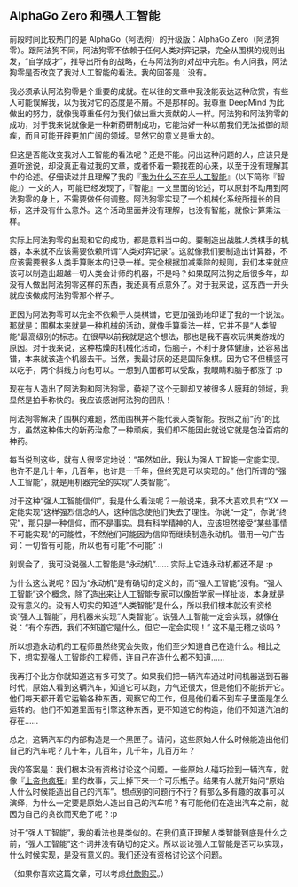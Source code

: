 <div class="inner">
<h2>AlphaGo Zero 和强人工智能</h2>
<p>前段时间比较热门的是 AlphaGo（阿法狗）的升级版：AlphaGo Zero（阿法狗零）。跟阿法狗不同，阿法狗零不依赖于任何人类对弈记录，完全从围棋的规则出发，“自学成才”，推导出所有的战略，在与阿法狗的对战中完胜。有人问我，阿法狗零是否改变了我对人工智能的看法。我的回答是：没有。</p>
<p>我必须承认阿法狗零是个重要的成就。在以往的文章中我没能表达这种欣赏，有些人可能误解我，以为我对它的态度是不屑。不是那样的。我尊重 DeepMind 为此做出的努力，就像我尊重任何为我们做出重大贡献的人一样。阿法狗和阿法狗零的成功，对于我来说就像是一种新药研制成功，它能治好一种以前我们无法抵御的顽疾，而且可能开辟更加广阔的领域。显然它的意义是重大的。</p>
<p>但这是否能改变我对人工智能的看法呢？还是不能。问出这种问题的人，应该只是道听途说，却没真正看过我的文章，或者怀着一颗找茬的心来，以至于没有理解其中的论述。仔细读过并且理解了我的『<a href="http://www.yinwang.org/blog-cn/2017/04/23/ai">我为什么不在乎人工智能</a>』（以下简称『智能』）一文的人，可能已经发现了，『智能』一文里面的论述，可以原封不动用到阿法狗零的身上，不需要做任何调整。阿法狗零实现了一个机械化系统所擅长的目标，这并没有什么意外。这个活动里面并没有理解，也没有智能，就像计算乘法一样。</p>
<p>实际上阿法狗零的出现和它的成功，都是意料当中的。要制造出战胜人类棋手的机器，本来就不应该需要依赖所谓“人类对弈记录”。这就像我们要制造出计算器，不应该需要很多人类手算账本的记录一样。完全根据加减乘除的规则，我们本来就应该可以制造出超越一切人类会计师的机器，不是吗？如果既阿法狗之后很多年，却没有人做出阿法狗零这样的东西，我还真有点意外了。对于我来说，这东西一开头就应该做成阿法狗零那个样子。</p>
<p>正因为阿法狗零可以完全不依赖于人类棋谱，它更加强劲地印证了我的一个说法。那就是：围棋本来就是一种机械的活动，就像手算乘法一样，它并不是“人类智能”最高级别的标志。在很早以前我就是这个想法，那也是我不喜欢玩棋类游戏的原因。对于我来说，这种枯燥的机械化活动，伤脑子，不利于身体健康，还容易出错，本来就该造个机器去干。当然，我最讨厌的还是国际象棋。因为它不但横竖可以吃子，两个斜线方向也可以。一想到八面都可以受敌，我眼睛和脑子都涨了 :p</p>
<p>现在有人造出了阿法狗和阿法狗零，藐视了这个无聊却又被很多人膜拜的领域，我显然是拍手称快的。我应该感谢阿法狗的团队！</p>
<p>阿法狗零解决了围棋的难题，然而围棋并不能代表人类智能。按照之前“药”的比方，虽然这种伟大的新药治愈了一种顽疾，我们却不能因此就说它就是包治百病的神药。</p>
<p>每当说到这些，就有人很坚定地说：“虽然如此，我认为强人工智能一定能实现。也许不是几十年，几百年，也许是一千年，但终究是可以实现的。” 他们所谓的“强人工智能”，就是用机器完全的实现“人类智能”。</p>
<p>对于这种“强人工智能信仰”，我是什么看法呢？一般说来，我不大喜欢具有“XX 一定能实现”这样强烈信念的人，这种信念使他们失去了理性。你说“一定”，你说“终究”，那只是一种信仰，而不是事实。具有科学精神的人，应该坦然接受“某些事情不可能实现”的可能性，不然他们可能因为信仰而继续制造永动机。借用一句广告词：一切皆有可能，所以也有可能“不可能” :)</p>
<p>别误会了，我可没说强人工智能是“永动机”…… 实际上它连永动机都还不是 :p</p>
<p>为什么这么说呢？因为“永动机”是有确切的定义的，而“强人工智能”没有。“强人工智能”这个概念，除了造出来让人工智能专家可以像哲学家一样扯淡，本身就是没有意义的。没有人切实的知道“人类智能”是什么，所以我们根本就没有资格谈“强人工智能”，用机器来实现“人类智能”。说强人工智能一定会实现，就像在说：“有个东西，我们不知道它是什么，但它一定会实现！” 这不是无稽之谈吗？</p>
<p>所以想造永动机的工程师虽然终究会失败，他们至少知道自己在造什么。相比之下，想实现强人工智能的工程师，连自己在造什么都不知道……</p>
<p>我再打个比方你就知道这有多可笑了。如果我们把一辆汽车通过时间机器送到石器时代，原始人看到这辆汽车，知道它可以跑，力气还很大，但是他们不能拆开它。他们每天都开着它运输各种东西，观察它的工作，但是他们看不到车子里面是怎么运转的。他们不知道里面有引擎这种东西，更不知道它的构造，他们不知道汽油的存在……</p>
<p>总之，这辆汽车的内部构造是一个黑匣子。请问，这些原始人什么时候能造出他们自己的汽车呢？几十年，几百年，几千年，几百万年？</p>
<p>我的答案是：我们根本没有资格讨论这个问题。一些原始人碰巧捡到一辆汽车，就像『<a href="https://baike.baidu.com/item/上帝也疯狂/870981">上帝也疯狂</a>』里的故事，天上掉下来一个可乐瓶子。结果有人就开始问“原始人什么时候能造出自己的汽车”。想点别的问题行不行？有那么多有趣的故事可以演绎，为什么一定要是原始人造出自己的汽车呢？有可能他们在造出汽车之前，就因为自己的贪欲而灭绝了呢？:p</p>
<p>对于“强人工智能”，我的看法也是类似的。在我们真正理解人类智能到底是什么之前，“强人工智能”这个词并没有确切的定义。所以谈论强人工智能是否可以实现，什么时候实现，是没有意义的。我们还没有资格讨论这个问题。</p>
<p>（如果你喜欢这篇文章，可以考虑<a href="http://www.yinwang.org/blog-cn/2016/04/13/pay-blog">付款购买</a>。）</p>
</div>
    